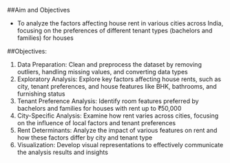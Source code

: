 ##Aim and Objectives 
- To analyze the factors affecting house rent in various cities across India, focusing on the preferences of different tenant types (bachelors and families) for houses

##Objectives:
1. Data Preparation: Clean and preprocess the dataset by removing outliers, handling missing values, and converting data types
2. Exploratory Analysis: Explore key factors affecting house rents, such as city, tenant preferences, and house features like BHK, bathrooms, and furnishing status
3. Tenant Preference Analysis: Identify room features preferred by bachelors and families for houses with rent up to ₹50,000
4. City-Specific Analysis: Examine how rent varies across cities, focusing on the influence of local factors and tenant preferences
5. Rent Determinants: Analyze the impact of various features on rent and how these factors differ by city and tenant type
6. Visualization: Develop visual representations to effectively communicate the analysis results and insights

